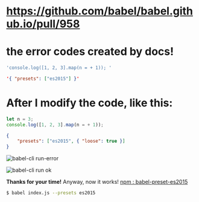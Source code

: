 # https://github.com/babel/babel.github.io/pull/958

# the error codes created by docs!

```js
'console.log([1, 2, 3].map(n = + 1)); '
``` 

```json
'{ "presets": ["es2015"] }' 
``` 

# After I modify the code, like this:

```js
let n = 3;
console.log([1, 2, 3].map(n = + 1)); 
``` 

```json
{
    "presets": ["es2015", { "loose": true }]
}
``` 
![babel-cli run-error](https://cloud.githubusercontent.com/assets/18028768/19697718/18f34ab6-9b1f-11e6-937f-980ccfeeae72.png)



![babel-cli run ok](https://cloud.githubusercontent.com/assets/18028768/19698847/78734e9c-9b23-11e6-9729-3c506cc4787a.png)

**Thanks for your time!**
Anyway, now it works!
[npm : babel-preset-es2015 ](https://www.npmjs.com/package/babel-preset-es2015)  

```sh
$ babel index.js --presets es2015 
``` 
